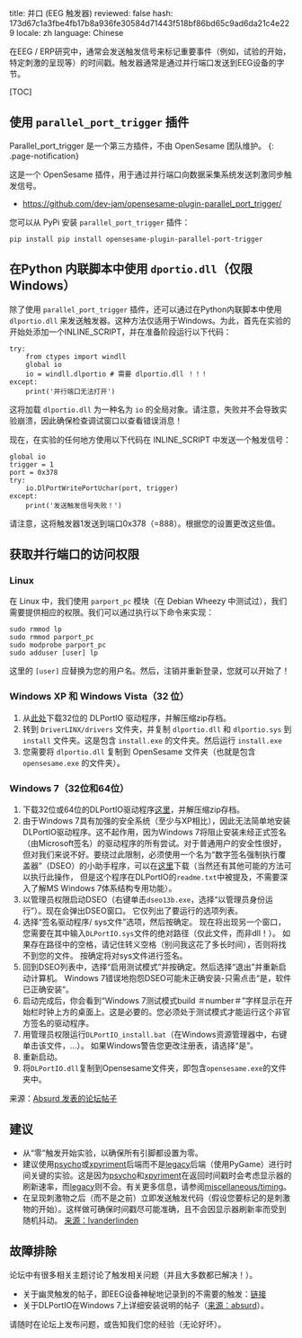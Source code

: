 title: 并口 (EEG 触发器)
reviewed: false
hash: 173d67c1a3fbe4fb17b8a936fe30584d71443f518bf86bd65c9ad6da21c4e229
locale: zh
language: Chinese

在EEG / ERP研究中，通常会发送触发信号来标记重要事件（例如，试验的开始，特定刺激的呈现等）的时间戳。触发器通常是通过并行端口发送到EEG设备的字节。

[TOC]

## 使用 `parallel_port_trigger` 插件

Parallel_port_trigger 是一个第三方插件，不由 OpenSesame 团队维护。
{: .page-notification}

这是一个 OpenSesame 插件，用于通过并行端口向数据采集系统发送刺激同步触发信号。

- <https://github.com/dev-jam/opensesame-plugin-parallel_port_trigger/>

您可以从 PyPi 安装 `parallel_port_trigger` 插件：

```
pip install pip install opensesame-plugin-parallel-port-trigger
```


## 在Python 内联脚本中使用 `dportio.dll`（仅限Windows）

除了使用 `parallel_port_trigger` 插件，还可以通过在Python内联脚本中使用 `dlportio.dll` 来发送触发器。这种方法仅适用于Windows。为此，首先在实验的开始处添加一个INLINE_SCRIPT，并在准备阶段运行以下代码：

~~~ .python
try:
	from ctypes import windll
	global io
	io = windll.dlportio # 需要 dlportio.dll ！！！
except:
	print('并行端口无法打开')
~~~

这将加载 `dlportio.dll` 为一种名为 `io` 的全局对象。请注意，失败并不会导致实验崩溃，因此确保检查调试窗口以查看错误消息！

现在，在实验的任何地方使用以下代码在 INLINE_SCRIPT 中发送一个触发信号：

~~~ .python
global io
trigger = 1
port = 0x378
try:
	io.DlPortWritePortUchar(port, trigger)
except:
	print('发送触发信号失败！')
~~~

请注意，这将触发器1发送到端口0x378（=888）。根据您的设置更改这些值。

## 获取并行端口的访问权限

### Linux

在 Linux 中，我们使用 `parport_pc` 模块（在 Debian Wheezy 中测试过），我们需要提供相应的权限。我们可以通过执行以下命令来实现：

	sudo rmmod lp
	sudo rmmod parport_pc
	sudo modprobe parport_pc
	sudo adduser [user] lp

这里的 `[user]` 应替换为您的用户名。然后，注销并重新登录，您就可以开始了！

### Windows XP 和 Windows Vista（32 位）

1. 从[此处][win32-dll]下载32位的 DLPortIO 驱动程序，并解压缩zip存档。
2. 转到 `DriverLINX/drivers` 文件夹，并复制 `dlportio.dll` 和 `dlportio.sys` 到 `install` 文件夹。这是包含 `install.exe` 的文件夹。然后运行 `install.exe`
3. 您需要将 `dlportio.dll` 复制到 OpenSesame 文件夹（也就是包含 `opensesame.exe` 的文件夹）。

### Windows 7（32位和64位）

1. 下载32位或64位的DLPortIO驱动程序[这里][win7-dll]，并解压缩zip存档。
2. 由于Windows 7具有加强的安全系统（至少与XP相比），因此无法简单地安装DLPortIO驱动程序。这不起作用，因为Windows 7将阻止安装未经正式签名（由Microsoft签名）的驱动程序的所有尝试。对于普通用户的安全性很好，但对我们来说不好。要绕过此限制，必须使用一个名为“数字签名强制执行覆盖器”（DSEO）的小助手程序，可以在[这里][dseo]下载（当然还有其他可能的方法可以执行此操作， 但是这个程序在DLPortIO的`readme.txt`中被提及，不需要深入了解MS Windows 7体系结构专用功能）。
3. 以管理员权限启动DSEO（右键单击`dseo13b.exe`，选择“以管理员身份运行”）。现在会弹出DSEO窗口。 它仅列出了要运行的选项列表。
4. 选择“签名驱动程序/ sys文件”选项，然后按确定。 现在将出现另一个窗口，您需要在其中输入`DLPortIO.sys`文件的绝对路径（仅此文件，而非dll！）。 如果存在路径中的空格，请记住转义空格（别问我这花了多长时间），否则将找不到您的文件。 按确定将对sys文件进行签名。
5. 回到DSEO列表中，选择“启用测试模式”并按确定。然后选择“退出”并重新启动计算机。 Windows 7错误地抱怨DSEO可能未正确安装-只需点击“是，软件已正确安装”。
6. 启动完成后，你会看到“Windows 7测试模式build ＃number＃”字样显示在开始栏时钟上方的桌面上。这是必要的。您必须处于测试模式才能运行这个非官方签名的驱动程序。
7. 用管理员权限运行`DLPortIO_install.bat`（在Windows资源管理器中，右键单击该文件，...）。 如果Windows警告您更改注册表，请选择“是”。
8. 重新启动。
9. 将`DLPortIO.dll`复制到Opensesame文件夹，即包含`opensesame.exe`的文件夹中。

来源：[Absurd 发表的论坛帖子][post-3]

## 建议

- 从“零”触发开始实验，以确保所有引脚都设置为零。
- 建议使用[psycho]或[xpyriment]后端而不是[legacy]后端（使用PyGame）进行时间关键的实验。这是因为[psycho]和[xpyriment]在返回时间戳时会考虑显示器的刷新速率，而[legacy]则不会。有关更多信息，请参阅[miscellaneous/timing]。
- 在呈现刺激物之后（而不是之前）立即发送触发代码（假设您要标记的是刺激物的开始）。这样做可确保时间戳尽可能准确，且不会因显示器刷新率而受到随机抖动。 [来源：lvanderlinden][post-2]

## 故障排除

论坛中有很多相关主题讨论了触发相关问题（并且大多数都已解决！）。

- 关于幽灵触发的帖子，即EEG设备神秘地记录到的不需要的触发：[链接][post-2]
- 关于DLPortIO在Windows 7上详细安装说明的帖子（[来源：absurd][post-3]）。

请随时在论坛上发布问题，或告知我们您的经验（无论好坏）。

[win32-dll]: http://files.cogsci.nl/misc/dlportio.zip
[win7-dll]: http://real.kiev.ua/avreal/download/#DLPORTIO_TABLE
[dseo]: http://www.ngohq.com/home.php?page=dseo
[post-2]: http://forum.cogsci.nl/index.php?p=/discussion/comment/780#Comment_780
[post-3]: http://forum.cogsci.nl/index.php?p=/discussion/comment/745#Comment_745
[miscellaneous/timing]: /miscellaneous/timing
[legacy]: /backends/legacy
[xpyriment]: /backends/xpyriment
[psycho]: /backends/psycho